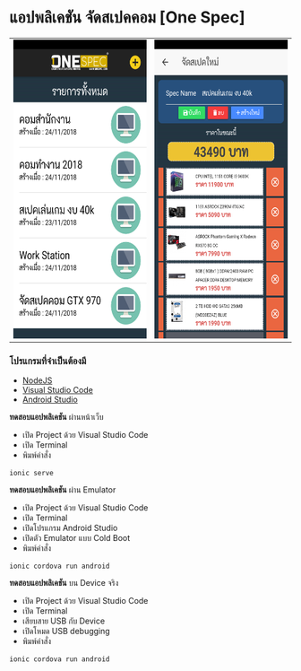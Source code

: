 # แอปพลิเคชัน จัดสเปคคอม [One Spec]

<table>
  <tr>
    <td>
<img src="https://raw.githubusercontent.com/arafarn12/onespec_app/master/src/assets/imgs/cover1.png" width="300" height="533">
    </td>
    <td>
<img src="https://raw.githubusercontent.com/arafarn12/onespec_app/master/src/assets/imgs/cover2.png" width="300" height="533">
    </td>
  </tr>
  </table>

### โปรแกรมที่จำเป็นต้องมี
- [NodeJS](https://nodejs.org/en/)
- [Visual Studio Code](https://code.visualstudio.com/)
- [Android Studio](https://developer.android.com/studio/)

**ทดสอบแอปพลิเคชัน** ผ่านหน้าเว็บ
- เปิด Project ด้วย Visual Studio Code
- เปิด Terminal
- พิมพ์คำสั่ง
```
ionic serve
```



**ทดสอบแอปพลิเคชัน** ผ่าน Emulator
- เปิด Project ด้วย Visual Studio Code
- เปิด Terminal
- เปิดโปรแกรม Android Studio
- เปิดตัว Emulator แบบ Cold Boot
- พิมพ์คำสั่ง
```
ionic cordova run android
```

**ทดสอบแอปพลิเคชัน** บน Device จริง
- เปิด Project ด้วย Visual Studio Code
- เปิด Terminal
- เสียบสาย USB กับ Device
- เปิดโหมด USB debugging
- พิมพ์คำสั่ง
```
ionic cordova run android
```
